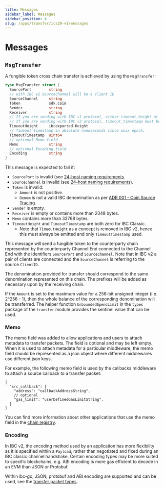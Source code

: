 ```yaml
---
title: Messages
sidebar_label: Messages
sidebar_position: 4
slug: /apps/transfer/ics20-v1/messages
---
```


# Messages

## `MsgTransfer`

A fungible token cross chain transfer is achieved by using the `MsgTransfer`:

```go
type MsgTransfer struct {
  SourcePort        string
  // with IBC v2 SourceChannel will be a client ID
  SourceChannel     string 
  Token             sdk.Coin
  Sender            string
  Receiver          string
  // If you are sending with IBC v1 protocol, either timeout_height or timeout_timestamp must be set.
  // If you are sending with IBC v2 protocol, timeout_timestamp must be set, and timeout_height must be omitted. 
  TimeoutHeight     ibcexported.Height
  // Timeout timestamp in absolute nanoseconds since unix epoch.
  TimeoutTimestamp  uint64
  // optional Memo field
  Memo              string
  // optional Encoding field 
  Encoding          string 
}
```

This message is expected to fail if:

- `SourcePort` is invalid (see [24-host naming requirements](https://github.com/cosmos/ibc/blob/master/spec/core/ics-024-host-requirements/README.md#paths-identifiers-separators).
- `SourceChannel` is invalid (see [24-host naming requirements](https://github.com/cosmos/ibc/blob/master/spec/core/ics-024-host-requirements/README.md#paths-identifiers-separators)).
- `Token` is invalid:
    - `Amount` is not positive.
    - `Denom` is not a valid IBC denomination as per [ADR 001 - Coin Source Tracing](/architecture/adr-001-coin-source-tracing).
- `Sender` is empty.
- `Receiver` is empty or contains more than 2048 bytes.
- `Memo` contains more than 32768 bytes.
- `TimeoutHeight` and `TimeoutTimestamp` are both zero for IBC Classic.
    - Note that `TimeoutHeight` as a concept is removed in IBC v2, hence this must always be emitted and only `TimeoutTimestamp` used. 

This message will send a fungible token to the counterparty chain represented by the counterparty Channel End connected to the Channel End with the identifiers `SourcePort` and `SourceChannel`. Note that in IBC v2 a pair of clients are connected and the `SourceChannel` is referring to the source `ClientID`.

The denomination provided for transfer should correspond to the same denomination represented on this chain. The prefixes will be added as necessary upon by the receiving chain.

If the `Amount` is set to the maximum value for a 256-bit unsigned integer (i.e. 2^256 - 1), then the whole balance of the corresponding denomination will be transferred. The helper function `UnboundedSpendLimit` in the `types` package of the `transfer` module provides the sentinel value that can be used.

### Memo

The memo field was added to allow applications and users to attach metadata to transfer packets. The field is optional and may be left empty. When it is used to attach metadata for a particular middleware, the memo field should be represented as a json object where different middlewares use different json keys.

For example, the following memo field is used by the callbacks middleware to attach a source callback to a transfer packet:

```jsonc
{
  "src_callback": {
    "address": "callbackAddressString",
    // optional
    "gas_limit": "userDefinedGasLimitString",
  }
}
```

You can find more information about other applications that use the memo field in the [chain registry](https://github.com/cosmos/chain-registry/blob/master/_memo_keys/ICS20_memo_keys.json).

### Encoding

In IBC v2, the encoding method used by an application has more flexibility as it is specified within a `Payload`, rather than negotiated and fixed during an IBC classic channel handshake. Certain encoding types may be more suited to specific blockchains, e.g. ABI encoding is more gas efficient to decode in an EVM than JSON or Protobuf. 

Within ibc-go, JSON, protobuf and ABI encoding are supported and can be used, see the [transfer packet types](https://github.com/cosmos/ibc-go/blob/14bc17e26ad12cee6bdb99157a05296fcf58b762/modules/apps/transfer/types/packet.go#L36-L40).
 